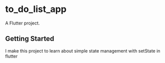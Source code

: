 # to_do_list_app

A Flutter project.

## Getting Started
I make this project to learn about simple state management with setState in flutter 
